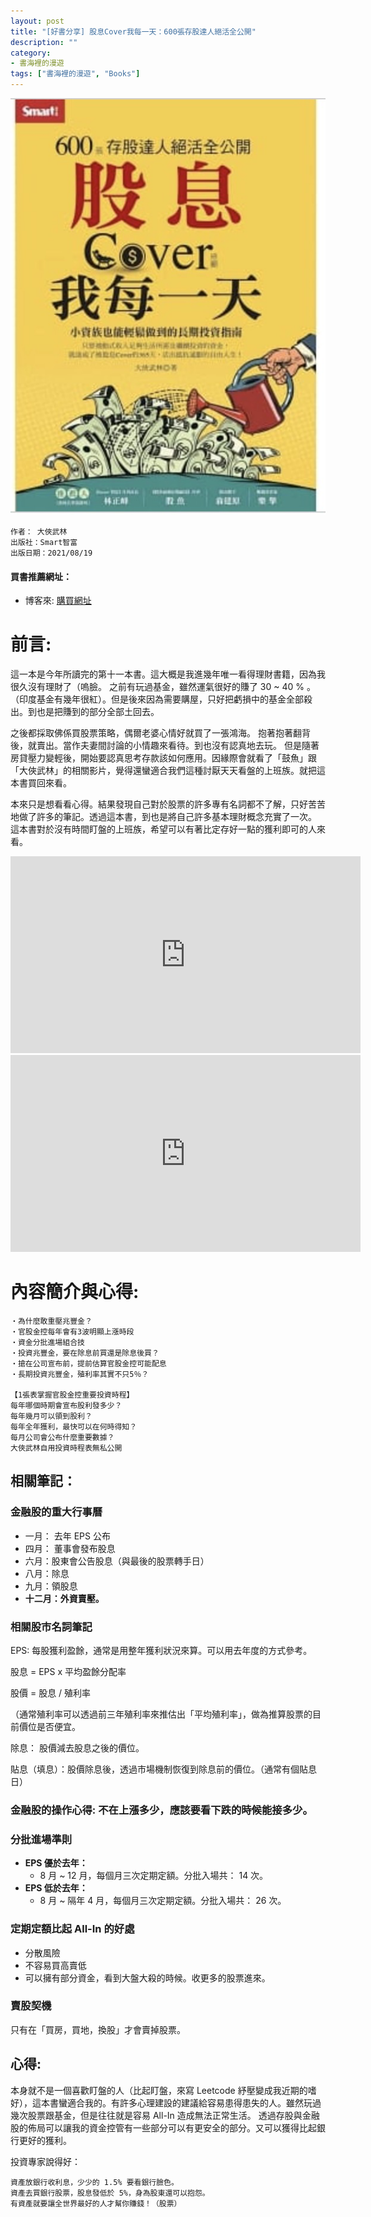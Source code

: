 ```yaml
---
layout: post
title: "[好書分享] 股息Cover我每一天：600張存股達人絕活全公開"
description: ""
category: 
- 書海裡的漫遊
tags: ["書海裡的漫遊", "Books"]
---
```


![image-20210924002633687](../images/2021/image-20210924002633687.png)




```
作者： 大俠武林  
出版社：Smart智富  
出版日期：2021/08/19

```

#### 買書推薦網址：

- 博客來: [購買網址](https://www.books.com.tw/exep/assp.php/kkdailin/products/0010898998?sloc=main&utm_source=kkdailin&utm_medium=ap-books&utm_content=recommend&utm_campaign=ap-202109)



# 前言:

這一本是今年所讀完的第十一本書。這大概是我進幾年唯一看得理財書籍，因為我很久沒有理財了（嗚臉。 之前有玩過基金，雖然運氣很好的賺了 30 ~ 40 % 。（印度基金有幾年很紅）。但是後來因為需要購屋，只好把虧損中的基金全部殺出。到也是把賺到的部分全部土回去。 

之後都採取佛係買股票策略，偶爾老婆心情好就買了一張鴻海。 抱著抱著翻背後，就賣出。當作夫妻間討論的小情趣來看待。到也沒有認真地去玩。 但是隨著房貸壓力變輕後，開始要認真思考存款該如何應用。因緣際會就看了「鼓魚」跟「大俠武林」的相關影片，覺得還蠻適合我們這種討厭天天看盤的上班族。就把這本書買回來看。

本來只是想看看心得。結果發現自己對於股票的許多專有名詞都不了解，只好苦苦地做了許多的筆記。透過這本書，到也是將自己許多基本理財概念充實了一次。 這本書對於沒有時間盯盤的上班族，希望可以有著比定存好一點的獲利即可的人來看。

<iframe width="560" height="315" src="https://www.youtube.com/embed/ShNI41_rFv4" title="YouTube video player" frameborder="0" allow="accelerometer; autoplay; clipboard-write; encrypted-media; gyroscope; picture-in-picture" allowfullscreen></iframe>

<iframe width="560" height="315" src="https://www.youtube.com/embed/0Xlz8Z3D4g0" title="YouTube video player" frameborder="0" allow="accelerometer; autoplay; clipboard-write; encrypted-media; gyroscope; picture-in-picture" allowfullscreen></iframe>

# 內容簡介與心得:

```
‧為什麼敢重壓兆豐金？
‧官股金控每年會有3波明顯上漲時段
‧資金分批進場組合技
‧投資兆豐金，要在除息前買還是除息後買？
‧搶在公司宣布前，提前估算官股金控可能配息
‧長期投資兆豐金，殖利率其實不只5％？

【1張表掌握官股金控重要投資時程】
每年哪個時期會宣布股利發多少？
每年幾月可以領到股利？
每年全年獲利，最快可以在何時得知？
每月公司會公布什麼重要數據？
大俠武林自用投資時程表無私公開
```

## 相關筆記：



### 金融股的重大行事曆

- 一月： 去年 EPS 公布
- 四月： 董事會發布股息
- 六月：股東會公告股息（與最後的股票轉手日）
- 八月：除息
- 九月：領股息
- **十二月：外資賣壓。**

### 相關股市名詞筆記

EPS: 每股獲利盈餘，通常是用整年獲利狀況來算。可以用去年度的方式參考。

股息 = EPS x 平均盈餘分配率

股價 = 股息 / 殖利率

（通常殖利率可以透過前三年殖利率來推估出「平均殖利率」，做為推算股票的目前價位是否便宜。

除息： 股價減去股息之後的價位。

貼息（填息）：股價除息後，透過市場機制恢復到除息前的價位。（通常有個貼息日）

### 金融股的操作心得:  不在上漲多少，應該要看下跌的時候能接多少。

### 分批進場準則

- **EPS 優於去年：**
  - 8 月  ~ 12 月，每個月三次定期定額。分批入場共： 14 次。
- **EPS 低於去年：**
  - 8 月  ~ 隔年 4 月，每個月三次定期定額。分批入場共： 26 次。

### 定期定額比起 All-In 的好處

- 分散風險
- 不容易買高賣低
- 可以擁有部分資金，看到大盤大殺的時候。收更多的股票進來。

### 賣股契機

只有在「買房，買地，換股」才會賣掉股票。

## 心得:

本身就不是一個喜歡盯盤的人（比起盯盤，來寫 Leetcode 紓壓變成我近期的嗜好），這本書蠻適合我的。有許多心理建設的建議給容易患得患失的人。雖然玩過幾次股票跟基金，但是往往就是容易 All-In 造成無法正常生活。 透過存股與金融股的佈局可以讓我的資金控管有一些部分可以有更安全的部分。又可以獲得比起銀行更好的獲利。 

投資專家說得好：

```
資產放銀行收利息，少少的 1.5% 要看銀行臉色。 
資產去買銀行股票，股息發低於 5%，身為股東還可以抱怨。
有資產就要讓全世界最好的人才幫你賺錢！（股票）
```





